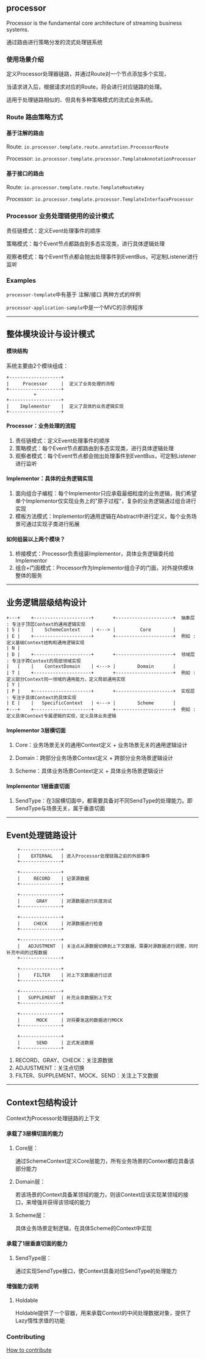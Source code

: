 ## processor

Processor is the fundamental core architecture of streaming business systems.

通过路由进行策略分发的流式处理链系统

### 使用场景介绍

定义Processor处理器链路，并通过Route对一个节点添加多个实现，

当请求进入后，根据请求对应的Route，将会进行对应链路的处理。

适用于处理链路相似的、但具有多种策略模式的流式业务系统。

### Route 路由策略方式

#### 基于注解的路由

Route: `io.processor.template.route.annotation.ProcessorRoute`

Processor: `io.processor.template.processor.TemplateAnnotationProcessor`

#### 基于接口的路由

Route: `io.processor.template.route.TemplateRouteKey`

Processor: `io.processor.template.processor.TemplateInterfaceProcessor`

### Processor 业务处理链使用的设计模式

责任链模式：定义Event处理事件的顺序

策略模式：每个Event节点都路由到多态实现类，进行具体逻辑处理

观察者模式：每个Event节点都会抛出处理事件到EventBus，可定制Listener进行监听

### Examples

`processor-template`中有基于 注解/接口 两种方式的样例

`processor-application-sample`中是一个MVC的示例程序

-----------------------------------------------------------------------------------------

## 整体模块设计与设计模式

#### 模块结构

系统主要由2个模块组成：

    +-------------------+  
    |     Processor     |  定义了业务处理的流程
    +-------------------+  
              +
    +-------------------+
    |    Implementor    |  定义了具体的业务逻辑实现
    +-------------------+ 

#### Processor：业务处理的流程

1. 责任链模式：定义Event处理事件的顺序
2. 策略模式：每个Event节点都路由到多态实现类，进行具体逻辑处理
3. 观察者模式：每个Event节点都会抛出处理事件到EventBus，可定制Listener进行监听

#### Implementor：具体的业务逻辑实现

1. 面向组合子编程：每个Implementor只应承载最细粒度的业务逻辑，我们希望单个Implementor仅实现业务上的"原子过程"，复杂的业务逻辑通过组合进行实现
2. 模板方法模式：Implementor的通用逻辑在Abstract中进行定义，每个业务场景可通过实现子类进行拓展

#### 如何组装以上两个模块？

1. 桥接模式：Processor负责组装Implementor，具体业务逻辑委托给Implementor
2. 组合+门面模式：Processor作为Implementor组合子的门面，对外提供模块整体的服务

-------------------------------------------------------------------------------      

## 业务逻辑层级结构设计

    +---+    +---------------------+       +---------------------+  抽象层 : 专注于顶层Context的通用逻辑实现
    | S |    |    SchemeContext    | <---> |         Core        |
    | E |    +---------------------+       +---------------------+  例如 : 定义基础Context结构和通用逻辑实现
    | N |    
    | D |    +---------------------+       +---------------------+  领域层 : 专注于跨Context的局部领域实现
    |   |    |    ContextDomain    | <---> |        Domain       |
    | T |    +---------------------+       +---------------------+  例如 : 定义部分Context同一领域的通用能力，定义局部通用实现
    | Y |    
    | P |    +---------------------+       +---------------------+  实现层 : 专注于具体Context的具体实现
    | E |    |   SpecificContext   | <---> |        Scheme       |
    +---+    +---------------------+       +---------------------+  例如 : 定义具体Context专属逻辑的实现，定义具体业务逻辑

#### Implementor 3层横切面

1. Core：业务场景无关的通用Context定义 + 业务场景无关的通用逻辑设计

2. Domain：跨部分业务场景Context定义 + 跨部分业务场景逻辑设计

3. Scheme：具体业务场景Context定义 + 具体业务场景逻辑设计

#### Implementor 1层垂直切面

1. SendType：在3层横切面中，都需要具备对不同SendType的处理能力。即SendType与场景无关，属于垂直切面

-------------------------------------------------------------------------------    

## Event处理链路设计

        +---------------+
        |    EXTERNAL   | 进入Processor处理链路之前的外部事件
        +---------------+
        
        +---------------+ 
        |     RECORD    | 记录源数据
        +---------------+
        
        +---------------+
        |      GRAY     | 对源数据进行灰度测试
        +---------------+
        
        +---------------+
        |     CHECK     | 对源数据进行检查
        +---------------+
        
        +---------------+
        |   ADJUSTMENT  | 关注点从源数据切换到上下文数据，需要对源数据进行调整，同时补充中间的过程数据
        +---------------+
        
        +---------------+
        |     FILTER    | 对上下文数据进行过滤
        +---------------+
        
        +---------------+
        |   SUPPLEMENT  | 补充业务数据到上下文
        +---------------+
        
        +---------------+
        |      MOCK     | 对将要发送的数据进行MOCK
        +---------------+
        
        +---------------+
        |      SEND     | 正式发送数据
        +---------------+

1. RECORD、GRAY、CHECK：关注源数据
2. ADJUSTMENT：关注点切换
3. FILTER、SUPPLEMENT、MOCK、SEND：关注上下文数据

-------------------------------------------------------------------------------      

## Context包结构设计

Context为Processor处理链路的上下文

#### 承载了3层横切面的能力

1. Core层：

   通过SchemeContext定义Core层能力，所有业务场景的Context都应具备该部分能力

2. Domain层：

   若该场景的Context具备某领域的能力，则该Context应该实现某领域的接口，来增强并获得该领域的能力

3. Scheme层：

   具体业务场景定制逻辑，在具体Scheme的Context中实现

#### 承载了1层垂直切面的能力

1. SendType层：

   通过实现SendType接口，使Context具备对应SendType的处理能力

#### 增强能力说明

1. Holdable

   Holdable提供了一个容器，用来承载Context的中间处理数据对象，提供了Lazy惰性求值的功能

### Contributing

[How to contribute](./CONTRIBUTING.md)
